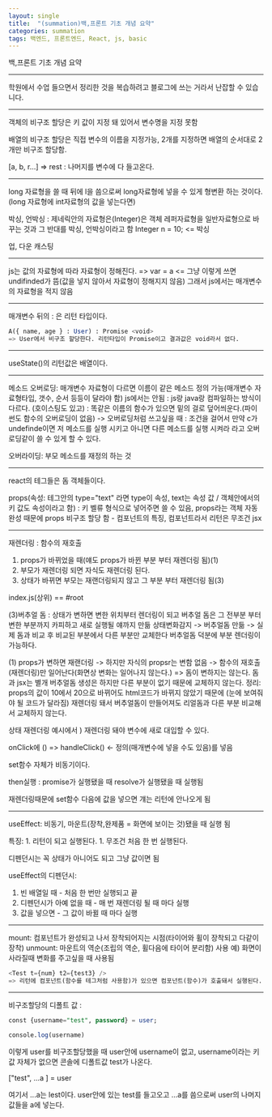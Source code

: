 ```yaml
---
layout: single
title:  "(summation)백,프론트 기초 개념 요약"
categories: summation
tags: 백엔드, 프론트엔드, React, js, basic
---
```


백,프론트 기초 개념 요약

---

학원에서 수업 들으면서 정리한 것을 복습하려고 블로그에 쓰는 거라서 난잡할 수 있습니다.

---

객체의 비구조 할당은 키 값이 지정 돼 있어서 변수명을 지정 못함

배열의 비구조 할당은 직접 변수의 이름을 지정가능, 2개를 지정하면 배열의 순서대로 2개만 비구조 할당함.

[a, b, r...] => rest : 나머지를 변수에 다 들고온다.

---

long 자료형을 쓸 때 뒤에 l을 씀으로써 long자료형에 넣을 수 있게 형변환 하는 것이다.(long 자료형에 int자료형의 값을 넣는다면)

박싱, 언박싱 : 제네릭안의 자료형은(Integer)은 객체 
레퍼자료형을 일반자료형으로 바꾸는 것과 그 반대를 박싱, 언박싱이라고 함
Integer n = 10; <= 박싱

업, 다운 캐스팅

---

js는 값의 자료형에 따라 자료형이 정해진다. 
=> var = a <= 그냥 이렇게 쓰면 undifinded가 뜸(값을 넣지 않아서 자료형이 정해지지 않음)
그래서 js에서는 매개변수의 자료형을 적지 않음

---

매개변수 뒤의 : 은 리턴 타입이다. 

```sql
A({ name, age } : User) : Promise <void>
=> User에서 비구조 할당한다. 리턴타입이 Promise이고 결과값은 void라서 없다.
```

---

useState()의 리턴값은 배열이다.

---

메소드 오버로딩: 매개변수 자료형이 다르면 이름이 같은 메소드 정의 가능(매개변수 자료형타입, 갯수, 순서 등등이 달라야 함)
js에서는 안됨 : js랑 java랑 컴파일하는 방식이 다르다. (호이스팅도 있고) : 똑같은 이름의 함수가 있으면 밑의 걸로 덮어씌운다.(파이썬도 함수의 오버로딩이 없음)
-> 오버로딩처럼 쓰고싶을 때 : 조건을 걸어서 만약 c가 undefinde이면 저 메소드를 실행 시키고 아니면 다른 메소드를 실행 시켜라 라고 오버로딩같이 쓸 수 있게 할 수 있다.

오버라이딩: 부모 메소드를 재정의 하는 것

---

react의 테그들은 돔 객체들이다.

props(속성: 테그안의 type="text" 라면 type이 속성, text는 속성 값 / 객체안에서의 키 값도 속성이라고 함) : 키 벨류 형식으로 넣어주면 쓸 수 있음, props라는 객체
자동완성 때문에 props 비구조 할당 함 - 컴포넌트의 특징, 컴포넌트라서 리턴은 무조건 jsx

---

재렌더링 : 함수의 재호출
1. props가 바뀌었을 때(얘도 props가 바뀐 부분 부터 재렌더링 됨)(1)
2. 부모가 재렌더링 되면 자식도 재렌더링 된다.
3. 상태가 바뀌면 부모는 재랜더링되지 않고 그 부분 부터 재렌더링 됨(3)


index.js(상위) == #root


(3)버추얼 돔 : 상태가 변하면 변한 위치부터 렌더링이 되고 버추얼 돔은 그 전부분 부터 변한 부분까지 카피하고 새로 실행될 얘까지 만듦
상태변화감지 -> 버추얼돔 만듦 -> 실제 돔과 비교 후 비교된 부분에서 다른 부분만 교체한다
버추얼돔 덕분에 부분 렌더링이 가능하다.

(1) props가 변하면 재랜더링 -> 하지만 자식의 propsr는 변함 없음 -> 함수의 재호출(재렌더링)만 일어난다(화면상 변화는 일어나지 않는다.) => 돔이 변하지는 않는다. 돔과 jsx는 별개
버추얼돔 생성은 하지만 다른 부분이 없기 때문에 교체하지 않는다.
정리: props의 값이 10에서 20으로 바뀌어도 html코드가 바뀌지 않았기 때문에 (눈에 보여줘야 될 코드가 달라짐) 재렌더링 돼서 버추얼돔이 만들어져도 리얼돔과 다른 부분 비교해서 교체하지 않는다.

상태 재렌더링 예시에서 ) 재렌더링 돼야 변수에 새로 대입할 수 있다.

onClick에 () => handleClick() <- 정의(매개변수에 넣을 수도 있음)를 넣음

set함수 자체가 비동기이다.

then실행 : promise가 실행됐을 때 resolve가 실행됐을 때 실행됨

재렌더링때문에 set함수 다음에 값을 넣으면 걔는 리턴에 안나오게 됨

---

useEffect: 비동기, 마운트(장착,완제품 = 화면에 보이는 것)됐을 때 실행 됨

특징: 1. 리턴이 되고 실행된다.
        1. 무조건 처음 한 번 실행된다.
	    
디펜던시는 꼭 상태가 아니어도 되고 그냥 값이면 됨

useEffect의 디펜던시: 
1. 빈 배열일 때 - 처음 한 번만 실행되고 끝
2. 디펜던시가 아예 없을 때 - 매 번 재렌더링 될 때 마다 실행
3. 값을 넣으면 - 그 값이 바뀔 때 마다 실행

---

mount: 컴포넌트가 완성되고 나서 장착되어지는 시점(타이어와 휠이 장착되고 다같이 장착)
unmount: 마운트의 역순(조립의 역순, 휠다음에 타이어 분리함)
사용 예) 화면이 사라질때 변화를 주고싶을 때 사용됨 

```sql
<Test t={num} t2={test3} />
=> 리턴에 컴포넌트(함수를 테그처럼 사용함)가 있으면 컴포넌트(함수)가 호출돼서 실행된다.
```

---

비구조할당의 디폴트 값 : 

```sql
const {username="test", password} = user;

console.log(username)
```

이렇게 user를 비구조할당했을 때 user안에 username이 없고, username이라는 키값 자체가 없으면 콘솔에 디폴트값 test가 나온다.

["test", ...a ] = user

여기서 ...a는 lest이다. user안에 있는 test를 들고오고 ...a를 씀으로써 user의 나머지 값들을 a에 넣는다.











